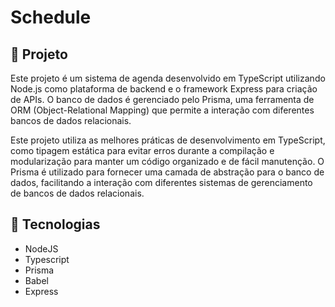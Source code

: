 # Schedule

## 🚀 Projeto

Este projeto é um sistema de agenda desenvolvido em TypeScript utilizando Node.js como plataforma de backend e o framework Express para criação de APIs. O banco de dados é gerenciado pelo Prisma, uma ferramenta de ORM (Object-Relational Mapping) que permite a interação com diferentes bancos de dados relacionais.

Este projeto utiliza as melhores práticas de desenvolvimento em TypeScript, como tipagem estática para evitar erros durante a compilação e modularização para manter um código organizado e de fácil manutenção. O Prisma é utilizado para fornecer uma camada de abstração para o banco de dados, facilitando a interação com diferentes sistemas de gerenciamento de bancos de dados relacionais.

## 🔧 Tecnologias

- NodeJS
- Typescript
- Prisma
- Babel
- Express